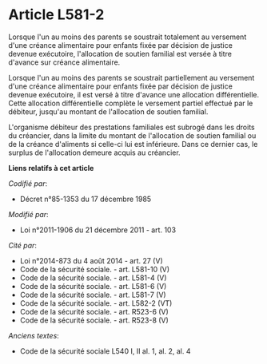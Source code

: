 # Article L581-2

Lorsque l'un au moins des parents se soustrait totalement au versement d'une créance alimentaire pour enfants fixée par
décision de justice devenue exécutoire, l'allocation de soutien familial est versée à titre d'avance sur créance alimentaire.

Lorsque l'un au moins des parents se soustrait partiellement au versement d'une créance alimentaire pour enfants fixée par
décision de justice devenue exécutoire, il est versé à titre d'avance une allocation différentielle. Cette allocation
différentielle complète le versement partiel effectué par le débiteur, jusqu'au montant de l'allocation de soutien familial.

L'organisme débiteur des prestations familiales est subrogé dans les droits du créancier, dans la limite du montant de
l'allocation de soutien familial ou de la créance d'aliments si celle-ci lui est inférieure. Dans ce dernier cas, le surplus
de l'allocation demeure acquis au créancier.

**Liens relatifs à cet article**

_Codifié par_:

  - Décret n°85-1353 du 17 décembre 1985

_Modifié par_:

  - Loi n°2011-1906 du 21 décembre 2011 - art. 103

_Cité par_:

  - Loi n°2014-873 du 4 août 2014 - art. 27 (V)
  - Code de la sécurité sociale. - art. L581-10 (V)
  - Code de la sécurité sociale. - art. L581-4 (V)
  - Code de la sécurité sociale. - art. L581-6 (V)
  - Code de la sécurité sociale. - art. L581-7 (V)
  - Code de la sécurité sociale. - art. L582-2 (VT)
  - Code de la sécurité sociale. - art. R523-6 (V)
  - Code de la sécurité sociale. - art. R523-8 (V)

_Anciens textes_:

  - Code de la sécurité sociale L540 I, II al. 1, al. 2, al. 4
